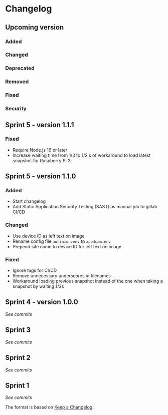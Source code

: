 # Changelog

## Upcoming version

### Added

### Changed

### Deprecated

### Removed

### Fixed

### Security

## Sprint 5 - version 1.1.1

### Fixed

- Require Node.js 16 or later
- Increase waiting time from 1/3 to 1/2 s of workaround to load latest snapshot for Raspberry Pi 3

## Sprint 5 - version 1.1.0

### Added

- Start changelog
- Add Static Application Security Testing (SAST) as manual job to gitlab CI/CD

### Changed

- Use device ID as left text on image
- Rename config file `aurinion.env` to `app4cam.env`
- Prepend site name to device ID for left text on image

### Fixed

- Ignore tags for CI/CD
- Remove unnecessary underscores in filenames
- Workaround loading previous snapshot instead of the one when taking a snapshot by waiting 1/3s

## Sprint 4 - version 1.0.0

_See commits_

## Sprint 3

_See commits_

## Sprint 2

_See commits_

## Sprint 1

_See commits_

The format is based on [Keep a Changelog](https://keepachangelog.com/).
